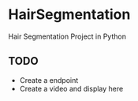 # HairSegmentation
Hair Segmentation Project in Python

## TODO
- Create a endpoint
- Create a video and display here
